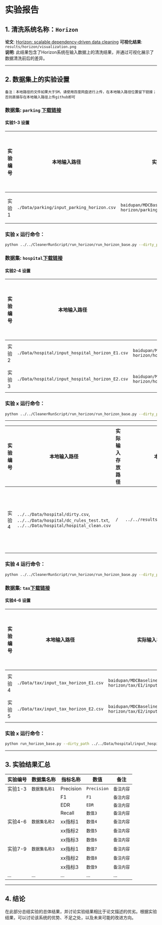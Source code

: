 # 实验报告

## 1. 清洗系统名称：`Horizon`

**论文**: [Horizon: scalable dependency-driven data cleaning](https://www.vldb.org/pvldb/vol14/p25)
**可视化结果**: `results/horizon/visualization.png`  
**说明**: 此结果包含了Horizon系统在输入数据上的清洗结果，并通过可视化展示了数据清洗前后的差异。

---

## 2. 数据集上的实验设置
`备注：本地路径的文件如果大于5M，请使用百度网盘进行上传，在本地输入路径位置留下链接；否则直接存在本地输入路径上传github即可`

### 数据集: `parking` [下载链接](https://pan.baidu.com/s/1-0epjUUe4SDlT6oNyqF9YA?pwd=2njy)

#### 实验1-3 设置

| 实验编号 | 本地输入路径             | 实际输入存放路径                 | 本地输出路径             | 实际输出存放路径                  | 备注      |
|----------|--------------------------|--------------------------|--------------------------|---------------------------|-----------|
| 实验1    | `./Data/parking/input_parking_horizon.csv` | `baidupan/MDCBaseline-horizon/parking/input_parking_horizon.csv` | `./results/horizon/output_parking_horizon.csv`      | `/` | `备注内容1` |
### 实验 x 运行命令：
```bash
python ../../CleanerRunScript/run_horizon/run_horizon_base.py --dirty_path ../../Data/hospital/dirty.csv --rule_path ../../Data/hospital/dc_rules_test.txt --clean_path ../../Data/hospital/hospital_clean.csv --task_name hospital_test --output_path ../../results/horizon/hospital_test
```




### 数据集: `hospital`[下载链接](https://pan.baidu.com/s/1-0epjUUe4SDlT6oNyqF9YA?pwd=2njy)

#### 实验2-4 设置

| 实验编号 | 本地输入路径             | 实际输入存放路径                         | 本地输出路径             | 实际输出存放路径                        | 备注      |
|----------|--------------------------|----------------------------------|--------------------------|----------------------------------|-----------|
| 实验2    | `./Data/hospital/input_hospital_horizon_E1.csv` | `baidupan/MDCBaseline-horizon/hospital/E1/input_hospital_horizon_E1.csv`         | `./results/horizon/output_hospital_horizon_E1.csv`      | `/`        | `备注内容` |
| 实验3    | `./Data/hospital/input_hospital_horizon_E2.csv` | `baidupan/MDCBaseline-horizon/hospital/E2/input_hospital_horizon_E2.csv`         | `./results/horizon/output_hospital_horizon_E2.csv`      | `/`        | `备注内容` |
### 实验 x 运行命令：
```bash
python ../../CleanerRunScript/run_horizon/run_horizon_base.py --dirty_path ../../Data/hospital/dirty.csv --rule_path ../../Data/hospital/dc_rules_test.txt --clean_path ../../Data/hospital/hospital_clean.csv --task_name hospital_test --output_path ../../results/horizon/hospital_test
```

---

| 实验编号 | 本地输入路径                                                                                                                                                             | 实际输入存放路径                                                                                                                      | 本地输出路径                                       | 实际输出存放路径 | 备注                                  |
|------|---------------------------------------------------------------------------------------------------------------------------------------------------------------------|--------------------------------------------------------------------------------------------------------------------------------|------------------------------------------------|------------------|-----------------------------------|
| 实验4  | `../../Data/hospital/dirty.csv`, `../../Data/hospital/dc_rules_test.txt`, `../../Data/hospital/hospital_clean.csv`                                                     | `/`   | `../../results/horizon/hospital_test`          | `/`              | 这个数据集是原生的错误，错误率3%    |

### 实验 4 运行命令：
```bash
python ../../CleanerRunScript/run_horizon/run_horizon_base.py --dirty_path ../../Data/hospital/dirty.csv --rule_path ../../Data/hospital/dc_rules_test.txt --clean_path ../../Data/hospital/hospital_clean.csv --task_name hospital_test --output_path ../../results/horizon/hospital_test
```

### 数据集: `tax`[下载链接](https://pan.baidu.com/s/1-0epjUUe4SDlT6oNyqF9YA?pwd=2njy)

#### 实验4-6 设置

| 实验编号 | 本地输入路径             | 实际输入存放路径                         | 本地输出路径             | 实际输出存放路径                        | 备注      |
|----------|--------------------------|----------------------------------|--------------------------|----------------------------------|-----------|
| 实验4    | `./Data/tax/input_tax_horizon_E1.csv` | `baidupan/MDCBaseline-horizon/tax/E1/input_tax_horizon_E1.csv`         | `./results/horizon/output_tax_horizon_E1.csv`      | `/`        | `备注内容` |
| 实验5    | `./Data/tax/input_tax_horizon_E2.csv` | `baidupan/MDCBaseline-horizon/tax/E2/input_tax_horizon_E2.csv`         | `./results/horizon/output_tax_horizon_E2.csv`      | `/`        | `备注内容` |
### 实验 x 运行命令：
```bash
python run_horizon_base.py --dirty_path ../../Data/hospital/input_hospital_horizon_E2.csv --rule_path ../../Data/hospital/dc_rules-validate-fd-horizon.txt --clean_path ../../Data/hospital/input_hospital_horizon.csv --task_name hospital_horizon_E2 --output_path ../../results/horizon/hospital_horizon_E2
```
---

## 3. 实验结果汇总

| 实验编号 | 数据集名称       | 指标名称      | 数值    | 备注      |
|----------|------------------|-----------|-------|-----------|
| 实验1-3  | `数据集名称1`     | Precision | `Precision` | `备注内容` |
|          |                  | F1        | `F1`  | `备注内容` |
|          |                  | EDR       | `EDR` | `备注内容` |
|          |                  | Recall    | `数值3` | `备注内容` |
| 实验4-6  | `数据集名称2`     | xx指标1     | `数值4` | `备注内容` |
|          |                  | xx指标2     | `数值5` | `备注内容` |
|          |                  | xx指标3     | `数值6` | `备注内容` |
| 实验7-9  | `数据集名称3`     | xx指标1     | `数值7` | `备注内容` |
|          |                  | xx指标2     | `数值8` | `备注内容` |
|          |                  | xx指标3     | `数值9` | `备注内容` |
| ...      | ...              | ...       | ...   | ...       |

---

## 4. 结论

在此部分总结实验的总体结果，并讨论实验结果相比于论文描述的优劣。根据实验结果，可以讨论该系统的优势、不足之处，以及未来可能的改进方向。